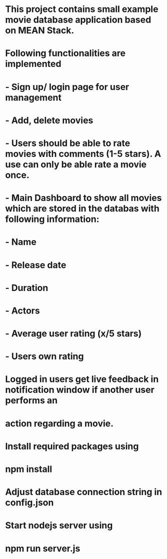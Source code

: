 # This project contains small example movie database application based on MEAN Stack.
# Following functionalities are implemented

# - Sign up/ login page for user management
# - Add, delete movies
# - Users should be able to rate movies with comments (1-5 stars). A use can only be able rate a movie once.
# - Main Dashboard to show all movies which are stored in the databas with following information:
#     - Name
#     - Release date
#     - Duration
#     - Actors
#     - Average user rating (x/5 stars)
#     - Users own rating

# Logged in users get live feedback in notification window if another user performs an
# action regarding a movie.

# Install required packages using 
# npm install

# Adjust database connection string in config.json

# Start nodejs server using
# npm run server.js
